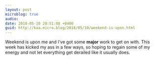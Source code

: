 ```yaml
---
layout: post
microblog: true
audio: 
date: 2018-05-10 20:51:08 +0400
guid: http://kaa.micro.blog/2018/05/10/weekend-is-upon.html
---
```

Weekend is upon me and I've got some **major** work to get on with. This week has kicked my ass in a few ways, so hoping to regain some of my energy and not let everything get derailed like it usually does.
